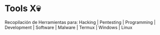 # Tools X💀
Recopilación de Herramientas para:
Hacking | Pentesting | Programming | Development | Software | Malware | Termux | Windows | Linux
